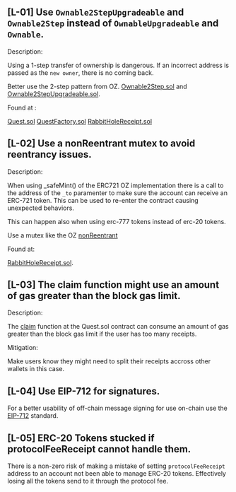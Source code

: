 ## [L-01] Use ``Ownable2StepUpgradeable`` and ``Ownable2Step`` instead of ``OwnableUpgradeable`` and ``Ownable``.

Description:

Using a 1-step transfer of ownership is dangerous. If an incorrect address is passed as the ``new owner``, there is no coming back.

Better use the 2-step pattern from OZ. [Ownable2Step.sol](https://github.com/OpenZeppelin/openzeppelin-contracts/blob/master/contracts/access/Ownable2Step.sol) and [Ownable2StepUpgradeable.sol](https://github.com/OpenZeppelin/openzeppelin-contracts-upgradeable/blob/master/contracts/access/Ownable2StepUpgradeable.sol).

Found at :

[Quest.sol](https://github.com/rabbitholegg/quest-protocol/blob/8c4c1f71221570b14a0479c216583342bd652d8d/contracts/Quest.sol)
[QuestFactory.sol](https://github.com/rabbitholegg/quest-protocol/blob/8c4c1f71221570b14a0479c216583342bd652d8d/contracts/QuestFactory.sol)
[RabbitHoleReceipt.sol](https://github.com/rabbitholegg/quest-protocol/blob/8c4c1f71221570b14a0479c216583342bd652d8d/contracts/RabbitHoleReceipt.sol)

## [L-02] Use a nonReentrant mutex to avoid reentrancy issues.

Description:

When using _safeMint() of the ERC721 OZ implementation there is a call to the address of the ``_to`` paramenter to make sure the account can receive an ERC-721 token. This can be used to re-enter the contract causing unexpected behaviors.

This can happen also when using erc-777 tokens instead of erc-20 tokens. 

Use a mutex like the OZ [nonReentrant](https://github.com/OpenZeppelin/openzeppelin-contracts/blob/master/contracts/security/ReentrancyGuard.sol#L50)

Found at:

[RabbitHoleReceipt.sol](https://github.com/rabbitholegg/quest-protocol/blob/8c4c1f71221570b14a0479c216583342bd652d8d/contracts/RabbitHoleReceipt.sol#L103).

## [L-03] The claim function might use an amount of gas greater than the block gas limit.

Description:

The [claim](https://github.com/rabbitholegg/quest-protocol/blob/8c4c1f71221570b14a0479c216583342bd652d8d/contracts/Quest.sol#L96) function at the Quest.sol contract can consume an amount of gas greater than the block gas limit if the user has too many receipts.

Mitigation:

Make users know they might need to split their receipts accross other wallets in this case.

## [L-04] Use EIP-712 for signatures.

For a better usability of off-chain message signing for use on-chain use the [EIP-712](https://eips.ethereum.org/EIPS/eip-712) standard.

## [L-05] ERC-20 Tokens stucked if protocolFeeReceipt cannot handle them.

There is a non-zero risk of making a mistake of setting ``protocolFeeReceipt`` address to an account not been able to manage ERC-20 tokens. Effectively losing all the tokens send to it through the protocol fee.


